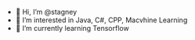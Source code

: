 - 👋 Hi, I’m @stagney
- 👀 I’m interested in Java, C#, CPP, Macvhine Learning
- 🌱 I’m currently learning Tensorflow

<!---
stagney/stagney is a ✨ special ✨ repository because its `README.md` (this file) appears on your GitHub profile.
You can click the Preview link to take a look at your changes.
--->
